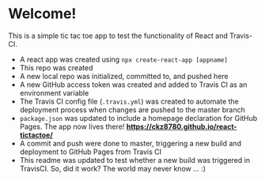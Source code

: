 # Welcome! 

This is a simple tic tac toe app to test the functionality of React and Travis-CI. 

- A react app was created using `npx create-react-app [appname]`
- This repo was created
- A new local repo was initialized, committed to, and pushed here
- A new GitHub access token was created and added to Travis CI as an environment variable
- The Travis CI config file (`.travis.yml`) was created to automate the deployment process when changes are pushed to the master branch
- `package.json` was updated to include a homepage declaration for GitHub Pages. The app now lives there! **https://ckz8780.github.io/react-tictactoe/**
- A commit and push were done to master, triggering a new build and deployment to GitHub Pages from Travis CI
- This readme was updated to test whether a new build was triggered in TravisCI. So, did it work? The world may never know ... :) 